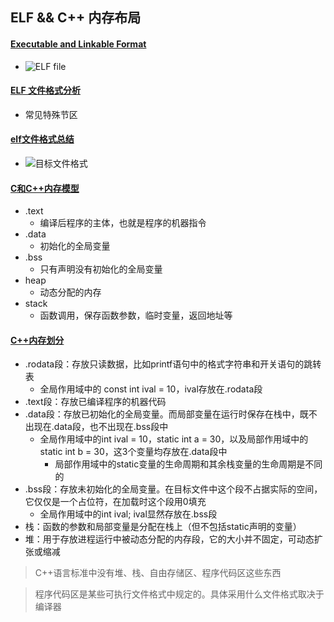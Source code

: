 ## ELF && C++ 内存布局

#### [Executable and Linkable Format](https://en.wikipedia.org/wiki/Executable_and_Linkable_Format)
* ![ELF file](https://upload.wikimedia.org/wikipedia/commons/thumb/7/77/Elf-layout--en.svg/390px-Elf-layout--en.svg.png)
#### [ELF 文件格式分析 ](http://staff.ustc.edu.cn/~sycheng/ssat/exp_crack/ELF.pdf)
* 常见特殊节区
#### [elf文件格式总结](http://blog.csdn.net/flydream0/article/details/8719036)
* ![目标文件格式](http://img.my.csdn.net/uploads/201303/25/1364220709_9064.png)
#### [C和C++内存模型](http://blog.sina.com.cn/s/blog_af9acfc60101bbcy.html)
* .text
    * 编译后程序的主体，也就是程序的机器指令
* .data
    * 初始化的全局变量
* .bss
    * 只有声明没有初始化的全局变量
* heap
    * 动态分配的内存
* stack
    * 函数调用，保存函数参数，临时变量，返回地址等

#### [C++内存划分](https://www.zhihu.com/question/26224882)
* .rodata段：存放只读数据，比如printf语句中的格式字符串和开关语句的跳转表
    * 全局作用域中的 const int ival = 10，ival存放在.rodata段
* .text段：存放已编译程序的机器代码
* .data段：存放已初始化的全局变量。而局部变量在运行时保存在栈中，既不出现在.data段，也不出现在.bss段中
    * 全局作用域中的int ival = 10，static int a = 30，以及局部作用域中的static int b = 30，这3个变量均存放在.data段中
        * 局部作用域中的static变量的生命周期和其余栈变量的生命周期是不同的
* .bss段：存放未初始化的全局变量。在目标文件中这个段不占据实际的空间，它仅仅是一个占位符，在加载时这个段用0填充
    * 全局作用域中的int ival; ival显然存放在.bss段
* 栈：函数的参数和局部变量是分配在栈上（但不包括static声明的变量）
* 堆：用于存放进程运行中被动态分配的内存段，它的大小并不固定，可动态扩张或缩减

> C++语言标准中没有堆、栈、自由存储区、程序代码区这些东西

> 程序代码区是某些可执行文件格式中规定的。具体采用什么文件格式取决于编译器